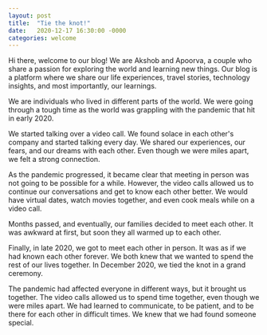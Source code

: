 ```yaml
---
layout: post
title:  "Tie the knot!"
date:   2020-12-17 16:30:00 -0000
categories: welcome
---
```

Hi there, welcome to our blog! We are Akshob and Apoorva, a couple who share a passion for exploring the world and learning new things. Our blog is a platform where we share our life experiences, travel stories, technology insights, and most importantly, our learnings.

We are individuals who lived in different parts of the world. We were going through a tough time as the world was grappling with the pandemic that hit in early 2020. 

We started talking over a video call. We found solace in each other's company and started talking every day. We shared our experiences, our fears, and our dreams with each other. Even though we were miles apart, we felt a strong connection.

As the pandemic progressed, it became clear that meeting in person was not going to be possible for a while. However, the video calls allowed us to continue our conversations and get to know each other better. We would have virtual dates, watch movies together, and even cook meals while on a video call.

Months passed, and eventually, our families decided to meet each other. It was awkward at first, but soon they all warmed up to each other.

Finally, in late 2020, we got to meet each other in person. It was as if we had known each other forever. We both knew that we wanted to spend the rest of our lives together. In December 2020, we tied the knot in a grand ceremony.

The pandemic had affected everyone in different ways, but it brought us together. The video calls allowed us to spend time together, even though we were miles apart. We had learned to communicate, to be patient, and to be there for each other in difficult times. We knew that we had found someone special.